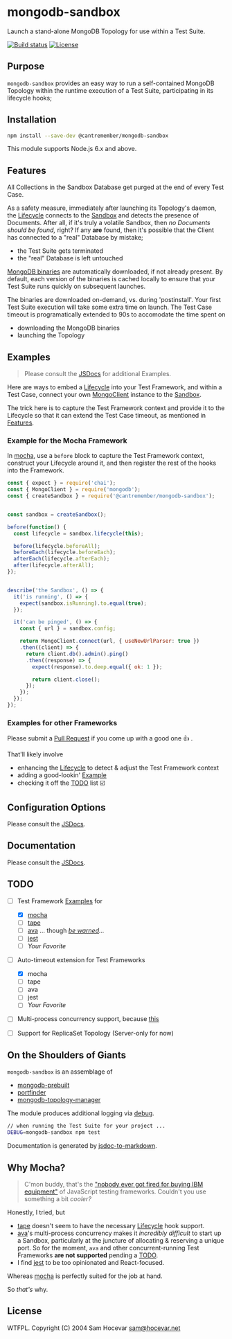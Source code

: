 # mongodb-sandbox

Launch a stand-alone MongoDB Topology for use within a Test Suite.

  [![Build status][travis-img]][travis-url]
  [![License][license-img]][license-url]


## Purpose

`mongodb-sandbox` provides an easy way to run a self-contained MongoDB Topology
within the runtime execution of a Test Suite,
participating in its lifecycle hooks;


## Installation

```bash
npm install --save-dev @cantremember/mongodb-sandbox
```

This module supports Node.js 6.x and above.


## Features

All Collections in the Sandbox Database get purged at the end of every Test Case.

As a safety measure, immediately after launching its Topology's daemon,
the [Lifecycle](JSDOC.md#Lifecycle) connects to the [Sandbox](JSDOC.md#Sandbox) and detects the presence of Documents.
After all, if it's truly a volatile Sandbox, then *no Documents should be found,* right?
If any **are** found, then it's possible that the Client has connected to a "real" Database by mistake;

- the Test Suite gets terminated
- the "real" Database is left untouched

[MongoDB binaries](https://www.mongodb.com/download-center) are automatically downloaded, if not already present.
By default, each version of the binaries is cached locally to ensure that your Test Suite runs quickly on subsequent launches.

The binaries are downloaded on-demand, vs. during 'postinstall'.
Your first Test Suite execution will take some extra time on launch.
The Test Case timeout is programatically extended to 90s to accomodate the time spent on

- downloading the MongoDB binaries
- launching the Topology


## Examples

> Please consult the [JSDocs](./JSDOC.md) for additional Examples.

Here are ways to embed a [Lifecycle](JSDOC.md#Lifecycle) into your Test Framework,
and within a Test Case, connect your own [MongoClient](https://github.com/mongodb/node-mongodb-native/blob/master/lib/mongo_client.js) instance
to the [Sandbox](JSDOC.md#Sandbox).

The trick here is to capture the Test Framework context and provide it to the Lifecycle
so that it can extend the Test Case timeout, as mentioned in [Features](#features).

### Example for the Mocha Framework

In [mocha](https://github.com/mochajs/mocha), use a `before` block to capture the Test Framework context,
construct your Lifecycle around it,
and then register the rest of the hooks into the Framework.

```javascript
const { expect } = require('chai');
const { MongoClient } = require('mongodb');
const { createSandbox } = require('@cantremember/mongodb-sandbox');


const sandbox = createSandbox();

before(function() {
  const lifecycle = sandbox.lifecycle(this);

  before(lifecycle.beforeAll);
  beforeEach(lifecycle.beforeEach);
  afterEach(lifecycle.afterEach);
  after(lifecycle.afterAll);
});


describe('the Sandbox', () => {
  it('is running', () => {
    expect(sandbox.isRunning).to.equal(true);
  });

  it('can be pinged', () => {
    const { url } = sandbox.config;

    return MongoClient.connect(url, { useNewUrlParser: true })
    .then((client) => {
      return client.db().admin().ping()
      .then((response) => {
        expect(response).to.deep.equal({ ok: 1 });

        return client.close();
      });
    });
  });
});
```

### Examples for other Frameworks

Please submit a [Pull Request](./pulls) if you come up with a good one :+1: .

That'll likely involve

- enhancing the [Lifecycle](JSDOC.md#Lifecycle) to detect & adjust the Test Framework context
- adding a good-lookin' [Example](#examples)
- checking it off the [TODO](#todo) list :ballot_box_with_check:


## Configuration Options

Please consult the [JSDocs](./JSDOC.md#options).


## Documentation

Please consult the [JSDocs](./JSDOC.md).


## TODO

- [ ] Test Framework [Examples](#examples) for
  - [x] [mocha](https://github.com/mochajs/mocha)
  - [ ] [tape](https://github.com/substack/tape)
  - [ ] [ava](https://github.com/avajs/ava) ... though *[be warned](#ava)...*
  - [ ] [jest](https://github.com/facebook/jest)
  - [ ] *Your Favorite*
- [ ] Auto-timeout extension for Test Frameworks
  - [x] mocha
  - [ ] tape
  - [ ] ava
  - [ ] jest
  - [ ] *Your Favorite*
- [ ] Multi-process concurrency support, because [this](#ava)
- [ ] Support for ReplicaSet Topology (Server-only for now)


## On the Shoulders of Giants

`mongodb-sandbox` is an assemblage of

- [mongodb-prebuilt](https://github.com/winfinit/mongodb-prebuilt)
- [portfinder](https://github.com/indexzero/node-portfinder)
- [mongodb-topology-manager](https://github.com/mongodb-js/mongodb-topology-manager)

The module produces additional logging via [debug](https://github.com/visionmedia/debug).

```bash
// when running the Test Suite for your project ...
DEBUG=mongodb-sandbox npm test
```

Documentation is generated by [jsdoc-to-markdown](https://github.com/jsdoc2md/jsdoc-to-markdown).


## Why Mocha?

> C'mon buddy, that's the ["nobody ever got fired for buying IBM equipment"](https://en.wikipedia.org/wiki/Fear,_uncertainty_and_doubt)
> of JavaScript testing frameworks.
> Couldn't you use something a bit *cooler?*

Honestly, I tried, but

- [tape](https://github.com/substack/tape) doesn't seem to have the necessary [Lifecycle](./JSDOC.md#lifecycle) hook support.
- <a name="ava"></a>
  [ava](https://github.com/avajs/ava)'s multi-process concurrency makes it *incredibly difficult* to start up a Sandbox,
  particularly at the juncture of allocating & reserving a unique port.
  So for the moment, `ava` and other concurrent-running Test Frameworks **are not supported** pending a [TODO](#todo).
- I find [jest](https://github.com/facebook/jest) to be too opinionated and React-focused.

Whereas [mocha](https://github.com/mochajs/mocha) is perfectly suited for the job at hand.

So *that's* why.


## License

WTFPL.  Copyright (C) 2004 Sam Hocevar <sam@hocevar.net>


[travis-img]: https://img.shields.io/travis/cantremember/mongodb-sandbox.svg?style=flat-square
[travis-url]: https://travis-ci.org/cantremember/mongodb-sandbox
[license-img]: https://img.shields.io/badge/license-WTFPL-blue.svg?style=flat-square
[license-url]: http://www.wtfpl.net/
